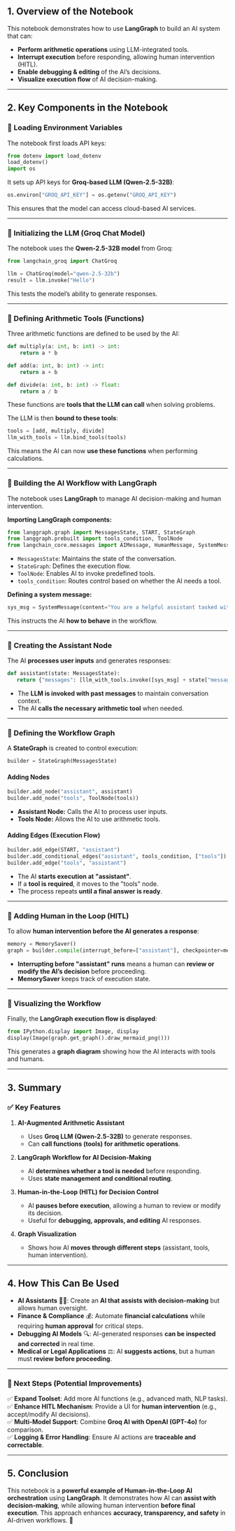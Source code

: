 
## **1. Overview of the Notebook**
This notebook demonstrates how to use **LangGraph** to build an AI system that can:
- **Perform arithmetic operations** using LLM-integrated tools.
- **Interrupt execution** before responding, allowing human intervention (HITL).
- **Enable debugging & editing** of the AI’s decisions.
- **Visualize execution flow** of AI decision-making.

---
## **2. Key Components in the Notebook**
### **🔹 Loading Environment Variables**
The notebook first loads API keys:
```python
from dotenv import load_dotenv
load_dotenv()
import os
```
It sets up API keys for **Groq-based LLM (Qwen-2.5-32B)**:
```python
os.environ["GROQ_API_KEY"] = os.getenv("GROQ_API_KEY")
```
This ensures that the model can access cloud-based AI services.

---

### **🔹 Initializing the LLM (Groq Chat Model)**
The notebook uses the **Qwen-2.5-32B model** from Groq:
```python
from langchain_groq import ChatGroq

llm = ChatGroq(model="qwen-2.5-32b")
result = llm.invoke("Hello")
```
This tests the model’s ability to generate responses.

---

### **🔹 Defining Arithmetic Tools (Functions)**
Three arithmetic functions are defined to be used by the AI:
```python
def multiply(a: int, b: int) -> int:
    return a * b

def add(a: int, b: int) -> int:
    return a + b

def divide(a: int, b: int) -> float:
    return a / b
```
These functions are **tools that the LLM can call** when solving problems.

The LLM is then **bound to these tools**:
```python
tools = [add, multiply, divide]
llm_with_tools = llm.bind_tools(tools)
```
This means the AI can now **use these functions** when performing calculations.

---

### **🔹 Building the AI Workflow with LangGraph**
The notebook uses **LangGraph** to manage AI decision-making and human intervention.

**Importing LangGraph components:**
```python
from langgraph.graph import MessagesState, START, StateGraph
from langgraph.prebuilt import tools_condition, ToolNode
from langchain_core.messages import AIMessage, HumanMessage, SystemMessage
```
- `MessagesState`: Maintains the state of the conversation.
- `StateGraph`: Defines the execution flow.
- `ToolNode`: Enables AI to invoke predefined tools.
- `tools_condition`: Routes control based on whether the AI needs a tool.

**Defining a system message:**
```python
sys_msg = SystemMessage(content="You are a helpful assistant tasked with performing arithmetic on a set of inputs.")
```
This instructs the AI **how to behave** in the workflow.

---

### **🔹 Creating the Assistant Node**
The AI **processes user inputs** and generates responses:
```python
def assistant(state: MessagesState):
   return {"messages": [llm_with_tools.invoke([sys_msg] + state["messages"])]}
```
- The **LLM is invoked with past messages** to maintain conversation context.
- The AI **calls the necessary arithmetic tool** when needed.

---

### **🔹 Defining the Workflow Graph**
A **StateGraph** is created to control execution:
```python
builder = StateGraph(MessagesState)
```
#### **Adding Nodes**
```python
builder.add_node("assistant", assistant)
builder.add_node("tools", ToolNode(tools))
```
- **Assistant Node:** Calls the AI to process user inputs.
- **Tools Node:** Allows the AI to use arithmetic tools.

#### **Adding Edges (Execution Flow)**
```python
builder.add_edge(START, "assistant")
builder.add_conditional_edges("assistant", tools_condition, ["tools"])
builder.add_edge("tools", "assistant")
```
- The AI **starts execution at "assistant"**.
- If a **tool is required**, it moves to the "tools" node.
- The process repeats **until a final answer is ready**.

---

### **🔹 Adding Human in the Loop (HITL)**
To allow **human intervention before the AI generates a response**:
```python
memory = MemorySaver()
graph = builder.compile(interrupt_before=["assistant"], checkpointer=memory)
```
- **Interrupting before "assistant" runs** means a human can **review or modify the AI’s decision** before proceeding.
- **MemorySaver** keeps track of execution state.

---

### **🔹 Visualizing the Workflow**
Finally, the **LangGraph execution flow is displayed**:
```python
from IPython.display import Image, display
display(Image(graph.get_graph().draw_mermaid_png()))
```
This generates a **graph diagram** showing how the AI interacts with tools and humans.

---

## **3. Summary**
### **✅ Key Features**
1. **AI-Augmented Arithmetic Assistant**
   - Uses **Groq LLM (Qwen-2.5-32B)** to generate responses.
   - Can **call functions (tools) for arithmetic operations**.
  
2. **LangGraph Workflow for AI Decision-Making**
   - AI **determines whether a tool is needed** before responding.
   - Uses **state management and conditional routing**.

3. **Human-in-the-Loop (HITL) for Decision Control**
   - AI **pauses before execution**, allowing a human to review or modify its decision.
   - Useful for **debugging, approvals, and editing** AI responses.

4. **Graph Visualization**
   - Shows how AI **moves through different steps** (assistant, tools, human intervention).

---

## **4. How This Can Be Used**
- **AI Assistants** 🧑‍💻: Create an **AI that assists with decision-making** but allows human oversight.
- **Finance & Compliance** 💰: Automate **financial calculations** while requiring **human approval** for critical steps.
- **Debugging AI Models** 🔍: AI-generated responses **can be inspected and corrected** in real time.
- **Medical or Legal Applications** ⚖️: AI **suggests actions**, but a human must **review before proceeding**.

---

### **🚀 Next Steps (Potential Improvements)**
✅ **Expand Toolset**: Add more AI functions (e.g., advanced math, NLP tasks).  
✅ **Enhance HITL Mechanism**: Provide a UI for **human intervention** (e.g., accept/modify AI decisions).  
✅ **Multi-Model Support**: Combine **Groq AI with OpenAI (GPT-4o)** for comparison.  
✅ **Logging & Error Handling**: Ensure AI actions are **traceable and correctable**.  

---

## **5. Conclusion**
This notebook is a **powerful example of Human-in-the-Loop AI orchestration** using **LangGraph**. It demonstrates how AI can **assist with decision-making**, while allowing human intervention **before final execution**. This approach enhances **accuracy, transparency, and safety** in AI-driven workflows. 🚀